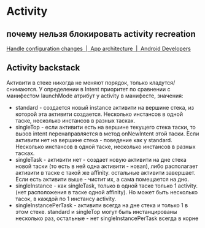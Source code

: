 # Activity
## почему нельзя блокировать activity recreation
[Handle configuration changes  |  App architecture  |  Android Developers](https://developer.android.com/guide/topics/resources/runtime-changes)
## Activity backstack
Активити в стеке никогда не меняют порядок, только кладутся/снимаются.
У определении в Intent приоритет по сравнении с манифестом
launchMode атрибут у activity  в манифесте, значения:
+ standard - создается новый instance активити на вершине стека, из которой эта активити создается. Несколько инстансов в одной таске, несколько инстансов в разных тасках.
+ singleTop - если активити есть на вершине текущего стека таски, то вызов intent перенаправляется в метод onNewIntent этой таски. Если активити нет на вершине стека - поведение как у standard. Несколько инстансов в одной таске, несколько инстансов в разных тасках.
+ singleTask - активити нет - создает новую активити на дне стека новой таски (то есть в ней одна активити - новая), либо располагает активити в таске с такой же affinity. остальные активити завершает. Если есть активити выше - чистит их, а сама помещается на дно.
+ singleInstance - как singleTask, только в одной таске только 1 activity. (нет расположения в таске одной affinity). Но может быть несколько тасок, в каждой по 1 инстансу activity.
+ singleInstancePerTask - активити всегда на дне стека и только 1 в этом стеке.
standard и singleTop могут быть инстанцированы несколько раз, остальные - нет
singleInstancePerTask всегда в корне